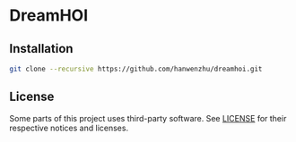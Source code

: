# DreamHOI

## Installation
```sh
git clone --recursive https://github.com/hanwenzhu/dreamhoi.git
```

## License
Some parts of this project uses third-party software. See [LICENSE](LICENSE) for their respective notices and licenses.
